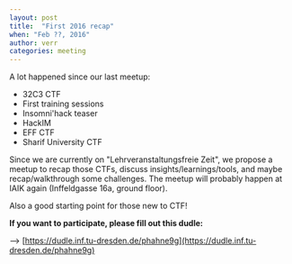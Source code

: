 ```yaml
---
layout: post
title:  "First 2016 recap"
when: "Feb ??, 2016"
author: verr
categories: meeting
---
```


A lot happened since our last meetup:

* 32C3 CTF
* First training sessions
* Insomni'hack teaser
* HackIM
* EFF CTF
* Sharif University CTF

Since we are currently on "Lehrveranstaltungsfreie Zeit", we propose a meetup to recap those CTFs, discuss insights/learnings/tools, and maybe recap/walkthrough some challenges. The meetup will probably happen at IAIK again (Inffeldgasse 16a, ground floor).

Also a good starting point for those new to CTF!

**If you want to participate, please fill out this dudle:**

--> [https://dudle.inf.tu-dresden.de/phahne9g](https://dudle.inf.tu-dresden.de/phahne9g)
